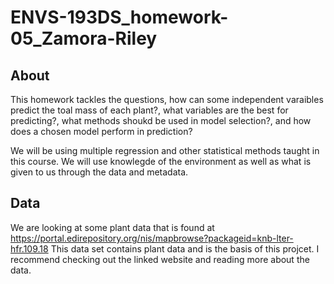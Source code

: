 # ENVS-193DS_homework-05_Zamora-Riley

## About
This homework tackles the questions, how can some independent varaibles predict the toal mass of each plant?, what variables are the best for predicting?, what methods shoukd be used in model selection?, and how does a chosen model perform in prediction? 

We will be using multiple regression and other statistical methods taught in this course. We will use knowlegde of the environment as well as what is given to us through the data and metadata.

## Data
We are looking at some plant data that is found at https://portal.edirepository.org/nis/mapbrowse?packageid=knb-lter-hfr.109.18 This data set contains plant data and is the basis of this projcet. I recommend checking out the linked website and reading more about the data.
